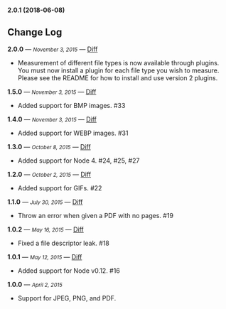 #### 2.0.1 (2018-06-08)

## Change Log

**2.0.0** — <small>_November 3, 2015_</small> — [Diff](https://github.com/calipersjs/calipers/compare/1.5.1...2.0.0)

*   Measurement of different file types is now available through plugins. You must now install a plugin for each file type you wish to measure. Please see the README for how to install and use version 2 plugins.

**1.5.0** — <small>_November 3, 2015_</small> — [Diff](https://github.com/lob/calipers/compare/v1.4.0...v1.5.0)

*   Added support for BMP images. #33

**1.4.0** — <small>_November 3, 2015_</small> — [Diff](https://github.com/lob/calipers/compare/v1.3.0...v1.4.0)

*   Added support for WEBP images. #31

**1.3.0** — <small>_October 8, 2015_</small> — [Diff](https://github.com/lob/calipers/compare/v1.2.0...v1.3.0)

*   Added support for Node 4. #24, #25, #27

**1.2.0** — <small>_October 2, 2015_</small> — [Diff](https://github.com/lob/calipers/compare/v1.1.0...v1.2.0)

*   Added support for GIFs. #22

**1.1.0** — <small>_July 30, 2015_</small> — [Diff](https://github.com/lob/calipers/compare/v1.0.2...v1.1.0)

*   Throw an error when given a PDF with no pages. #19

**1.0.2** — <small>_May 16, 2015_</small> — [Diff](https://github.com/lob/calipers/compare/v1.0.1...v1.0.2)

*   Fixed a file descriptor leak. #18

**1.0.1** — <small>_May 12, 2015_</small> — [Diff](https://github.com/lob/calipers/compare/v1.0.0...v1.0.1)

*   Added support for Node v0.12. #16

**1.0.0** — <small>_April 2, 2015_</small>

*   Support for JPEG, PNG, and PDF.
